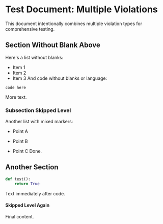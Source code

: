 # Test Document: Multiple Violations

This document intentionally combines multiple violation types for comprehensive testing.

## Section Without Blank Above
Here's a list without blanks:
- Item 1
- Item 2
- Item 3
And code without blanks or language:
```
code here
```
More text.
### Subsection Skipped Level
Another list with mixed markers:
* Point A
- Point B
+ Point C
Done.

## Another Section
```python
def test():
    return True
```
Text immediately after code.
#### Skipped Level Again
Final content.
